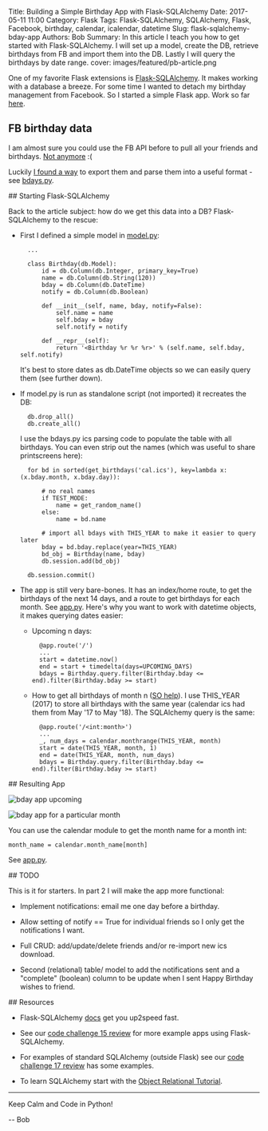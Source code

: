 Title: Building a Simple Birthday App with Flask-SQLAlchemy
Date: 2017-05-11 11:00
Category: Flask
Tags: Flask-SQLAlchemy, SQLAlchemy, Flask, Facebook, birthday, calendar, icalendar, datetime
Slug: flask-sqlalchemy-bday-app
Authors: Bob
Summary: In this article I teach you how to get started with Flask-SQLAlchemy. I will set up a model, create the DB, retrieve birthdays from FB and import them into the DB. Lastly I will query the birthdays by date range. 
cover: images/featured/pb-article.png

One of my favorite Flask extensions is [Flask-SQLAlchemy](http://flask-sqlalchemy.pocoo.org/2.1/). It makes working with a database a breeze. For some time I wanted to detach my birthday management from Facebook. So I started a simple Flask app. Work so far [here](https://github.com/pybites/bday-app).

## FB birthday data

I am almost sure you could use the FB API before to pull all your friends and birthdays. [Not anymore](http://stackoverflow.com/questions/27924140/fetch-friends-birthday-using-facebook-graph-api-v2-0) :(

Luckily [I found a way](https://github.com/pybites/bday-app/blob/master/README.md) to export them and parse them into a useful format - see [bdays.py](https://github.com/pybites/bday-app/blob/master/bdays.py).

## Starting Flask-SQLAlchemy 

Back to the article subject: how do we get this data into a DB? Flask-SQLAlchemy to the rescue:

* First I defined a simple model in [model.py](https://github.com/pybites/bday-app/blob/master/model.py): 

		...

		class Birthday(db.Model):
			id = db.Column(db.Integer, primary_key=True)
			name = db.Column(db.String(120))
			bday = db.Column(db.DateTime)
			notify = db.Column(db.Boolean)

			def __init__(self, name, bday, notify=False):
				self.name = name
				self.bday = bday
				self.notify = notify

			def __repr__(self):
				return '<Birthday %r %r %r>' % (self.name, self.bday, self.notify)

	It's best to store dates as db.DateTime objects so we can easily query them (see further down).

* If model.py is run as standalone script (not imported) it recreates the DB:

		db.drop_all()
		db.create_all()

	I use the bdays.py ics parsing code to populate the table with all birthdays. You can even strip out the names (which was useful to share printscreens here):

		for bd in sorted(get_birthdays('cal.ics'), key=lambda x: (x.bday.month, x.bday.day)):

			# no real names
			if TEST_MODE:
				name = get_random_name()
			else:
				name = bd.name
		
			# import all bdays with THIS_YEAR to make it easier to query later
			bday = bd.bday.replace(year=THIS_YEAR)
			bd_obj = Birthday(name, bday)
			db.session.add(bd_obj)

		db.session.commit()

* The app is still very bare-bones. It has an index/home route, to get the birthdays of the next 14 days, and a route to get birthdays for each month. See [app.py](https://github.com/pybites/bday-app/blob/master/app.py). Here's why you want to work with datetime objects, it makes querying dates easier:

	* Upcoming n days:

			@app.route('/')
			...
			start = datetime.now()
			end = start + timedelta(days=UPCOMING_DAYS)
			bdays = Birthday.query.filter(Birthday.bday <= end).filter(Birthday.bday >= start)

	* How to get all birthdays of month n ([SO help](http://stackoverflow.com/questions/36155332/how-to-get-the-first-day-and-last-day-of-current-month-in-python)). I use THIS_YEAR (2017) to store all birthdays with the same year (calendar ics had them from May '17 to May '18). The SQLAlchemy query is the same:

			@app.route('/<int:month>')
			...
			_, num_days = calendar.monthrange(THIS_YEAR, month)
			start = date(THIS_YEAR, month, 1)
			end = date(THIS_YEAR, month, num_days)
			bdays = Birthday.query.filter(Birthday.bday <= end).filter(Birthday.bday >= start)

## Resulting App

![bday app upcoming]({filename}/images/bday-app1.png)

![bday app for a particular month]({filename}/images/bday-app2.png)

You can use the calendar module to get the month name for a month int:

	month_name = calendar.month_name[month]

See [app.py](https://github.com/pybites/bday-app/blob/master/app.py).

## TODO

This is it for starters. In part 2 I will make the app more functional: 

* Implement notifications: email me one day before a birthday.

* Allow setting of notify == True for individual friends so I only get the notifications I want.

* Full CRUD: add/update/delete friends and/or re-import new ics download.

* Second (relational) table/ model to add the notifications sent and a "complete" (boolean) column to be update when I sent Happy Birthday wishes to friend.

## Resources

* Flask-SQLAlchemy [docs](http://flask-sqlalchemy.pocoo.org/2.1/) get you up2speed fast.

* See our [code challenge 15 review](http://pybit.es/codechallenge15_review.html) for more example apps using Flask-SQLAlchemy.

* For examples of standard SQLAlchemy (outside Flask) see our [code challenge 17 review](http://pybit.es/codechallenge17_review.html) has some examples.

* To learn SQLAlchemy start with the [Object Relational Tutorial](http://sqlalchemy.readthedocs.io/en/latest/orm/tutorial.html).

---

Keep Calm and Code in Python!

-- Bob
